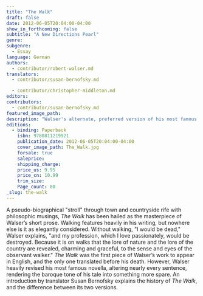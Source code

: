 ```yaml
---
title: "The Walk"
draft: false
date: 2012-06-05T20:04:00-04:00
show_in_forthcoming: false
subtitle: "A New Directions Pearl"
genre:
subgenre:
  - Essay
language: German
authors:
  - contributor/robert-walser.md
translators:
  - contributor/susan-bernofsky.md

  - contributor/christopher-middleton.md
editors:
contributors:
  - contributor/susan-bernofsky.md
featured_image_path:
description: "Walser's alternate, preferred version of his most famous tale. "
editions:
  - binding: Paperback
    isbn: 9780811219921
    publication_date: 2012-06-05T20:04:00-04:00
    cover_image_path: The_Walk.jpg
    forsale: true
    saleprice:
    shipping_charge:
    price_us: 9.95
    price_cn: 10.99
    trim_size:
    Page_count: 80
_slug: the-walk
---
```


A pseudo-biographical "stroll" through town and countryside rife with philosophic musings, _The Walk_ has been hailed as the masterpiece of Walser’s short prose. Walking features heavily in his writing, but nowhere else is it as elegantly considered. Without walking, "I would be dead," Walser explains, "and my profession, which I love passionately, would be destroyed. Because it is on walks that the lore of nature and the lore of the country are revealed, charming and graceful, to the sense and eyes of the observant walker." _The Walk_ was the first piece of Walser’s work to appear in English, and the only one translated before his death. However, Walser heavily revised his most famous novella, altering nearly every sentence, rendering the baroque tone of his tale into something more spare. An introduction by translator Susan Bernofsky explains the history of _The Walk_, and the difference between its two versions.

